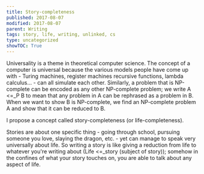 ```yaml
---
title: Story-completeness
published: 2017-08-07
modified: 2017-08-07
parent: Writing
tags: story, life, writing, unlinked, cs
type: uncategorized
showTOC: True
---
```




Universality is a theme in theoretical computer science. The concept of a computer is universal because the various models people have come up with - Turing machines, register machines recursive functions, lambda calculus... - can all simulate each other. Similarly, a problem that is NP-complete can be encoded as any other NP-complete problem; we write A 
<=_P B to mean that any problem in A can be rephrased as a problem in B. When we want to show B is NP-complete, we find an NP-complete problem A and show that it can be reduced to B.

I propose a concept called story-completeness (or life-completeness).

Stories are about one specific thing - going through school, pursuing someone you love, slaying the dragon, etc. - yet can manage to speak very universally about life. So writing a story is like giving a reduction from life to whatever you're writing about (Life 
<=_story (subject of story)); somehow in the confines of what your story touches on, you are able to talk about any aspect of life.


